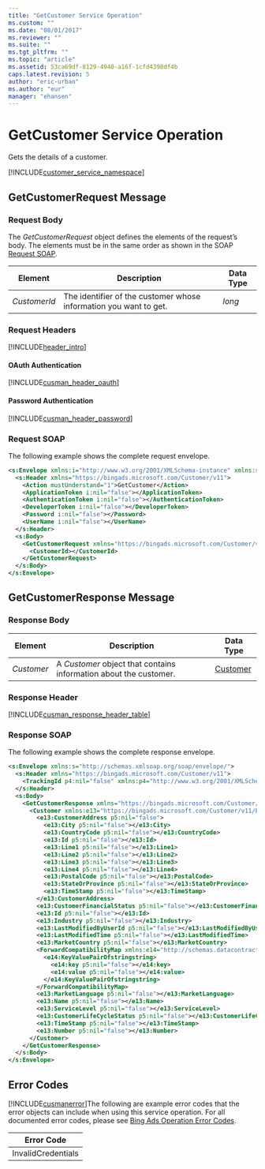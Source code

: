 ```yaml
---
title: "GetCustomer Service Operation"
ms.custom: ""
ms.date: "08/01/2017"
ms.reviewer: ""
ms.suite: ""
ms.tgt_pltfrm: ""
ms.topic: "article"
ms.assetid: 53ca69df-8129-4940-a16f-1cfd4398df4b
caps.latest.revision: 5
author: "eric-urban"
ms.author: "eur"
manager: "ehansen"
---
```

# GetCustomer Service Operation
Gets the details of a customer.

[!INCLUDE[customer_service_namespace](../customer-api/includes/customer-service-namespace.md)]

## <a name="request"></a>GetCustomerRequest Message

### Request Body
The *GetCustomerRequest* object defines the elements of the request’s body. The elements must be in the same order as shown in the SOAP [Request SOAP](#request_soap).

|Element|Description|Data Type|
|-----------|---------------|-------------|
|*CustomerId*|The identifier of the customer whose information you want to get.|*long*|

### Request Headers
[!INCLUDE[header_intro](../customer-api/includes/header-intro.md)]
#### OAuth Authentication
[!INCLUDE[cusman_header_oauth](../customer-api/includes/cusman-header-oauth.md)]
#### Password Authentication
[!INCLUDE[cusman_header_password](../customer-api/includes/cusman-header-password.md)]
### <a name="request_soap"></a>Request SOAP
The following example shows the complete request envelope.

```xml
<s:Envelope xmlns:i="http://www.w3.org/2001/XMLSchema-instance" xmlns:s="http://schemas.xmlsoap.org/soap/envelope/">
  <s:Header xmlns="https://bingads.microsoft.com/Customer/v11">
    <Action mustUnderstand="1">GetCustomer</Action>
    <ApplicationToken i:nil="false"></ApplicationToken>
    <AuthenticationToken i:nil="false"></AuthenticationToken>
    <DeveloperToken i:nil="false"></DeveloperToken>
    <Password i:nil="false"></Password>
    <UserName i:nil="false"></UserName>
  </s:Header>
  <s:Body>
    <GetCustomerRequest xmlns="https://bingads.microsoft.com/Customer/v11">
      <CustomerId></CustomerId>
    </GetCustomerRequest>
  </s:Body>
</s:Envelope>
```

## <a name="response"></a>GetCustomerResponse Message

### <a name="Body_Elements"></a>Response Body

|Element|Description|Data Type|
|-----------|---------------|-------------|
|*Customer*|A *Customer* object that contains information about the customer.|[Customer](../customer-api/customer-data-object.md)|

### <a name="Header_Elements"></a>Response Header
[!INCLUDE[cusman_response_header_table](../customer-api/includes/cusman-response-header-table.md)]
### Response SOAP
The following example shows the complete response envelope.

```xml
<s:Envelope xmlns:s="http://schemas.xmlsoap.org/soap/envelope/">
  <s:Header xmlns="https://bingads.microsoft.com/Customer/v11">
    <TrackingId p4:nil="false" xmlns:p4="http://www.w3.org/2001/XMLSchema-instance"></TrackingId>
  </s:Header>
  <s:Body>
    <GetCustomerResponse xmlns="https://bingads.microsoft.com/Customer/v11">
      <Customer xmlns:e13="https://bingads.microsoft.com/Customer/v11/Entities" p5:nil="false" xmlns:p5="http://www.w3.org/2001/XMLSchema-instance">
        <e13:CustomerAddress p5:nil="false">
          <e13:City p5:nil="false"></e13:City>
          <e13:CountryCode p5:nil="false"></e13:CountryCode>
          <e13:Id p5:nil="false"></e13:Id>
          <e13:Line1 p5:nil="false"></e13:Line1>
          <e13:Line2 p5:nil="false"></e13:Line2>
          <e13:Line3 p5:nil="false"></e13:Line3>
          <e13:Line4 p5:nil="false"></e13:Line4>
          <e13:PostalCode p5:nil="false"></e13:PostalCode>
          <e13:StateOrProvince p5:nil="false"></e13:StateOrProvince>
          <e13:TimeStamp p5:nil="false"></e13:TimeStamp>
        </e13:CustomerAddress>
        <e13:CustomerFinancialStatus p5:nil="false"></e13:CustomerFinancialStatus>
        <e13:Id p5:nil="false"></e13:Id>
        <e13:Industry p5:nil="false"></e13:Industry>
        <e13:LastModifiedByUserId p5:nil="false"></e13:LastModifiedByUserId>
        <e13:LastModifiedTime p5:nil="false"></e13:LastModifiedTime>
        <e13:MarketCountry p5:nil="false"></e13:MarketCountry>
        <ForwardCompatibilityMap xmlns:e14="http://schemas.datacontract.org/2004/07/System.Collections.Generic" p5:nil="false">
          <e14:KeyValuePairOfstringstring>
            <e14:key p5:nil="false"></e14:key>
            <e14:value p5:nil="false"></e14:value>
          </e14:KeyValuePairOfstringstring>
        </ForwardCompatibilityMap>
        <e13:MarketLanguage p5:nil="false"></e13:MarketLanguage>
        <e13:Name p5:nil="false"></e13:Name>
        <e13:ServiceLevel p5:nil="false"></e13:ServiceLevel>
        <e13:CustomerLifeCycleStatus p5:nil="false"></e13:CustomerLifeCycleStatus>
        <e13:TimeStamp p5:nil="false"></e13:TimeStamp>
        <e13:Number p5:nil="false"></e13:Number>
      </Customer>
    </GetCustomerResponse>
  </s:Body>
</s:Envelope>
```

## <a name="errors"></a>Error Codes
[!INCLUDE[cusmanerror](../customer-api/includes/cusmanerror.md)]The following are example  error codes that the error objects can include when using this service operation. For all documented error codes, please see [Bing Ads Operation Error Codes](http://go.microsoft.com/fwlink/?LinkId=511884).

|Error Code|
|--------------|
|InvalidCredentials|
